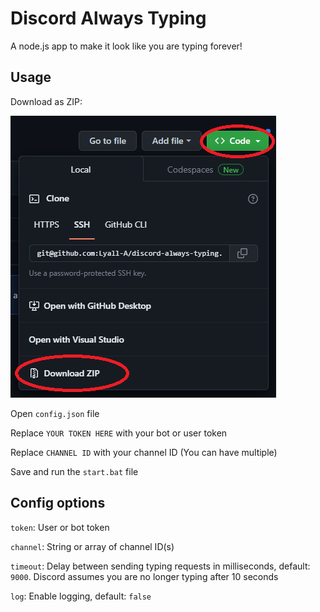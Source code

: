 # Discord Always Typing

A node.js app to make it look like you are typing forever!

## Usage

Download as ZIP:

![Download as ZIP example](https://github.com/Lyall-A/Discord-Always-Typing/blob/main/zip.png?raw=true)

Open `config.json` file

Replace `YOUR TOKEN HERE` with your bot or user token

Replace `CHANNEL ID` with your channel ID (You can have multiple)

Save and run the `start.bat` file

## Config options

`token`: User or bot token

`channel`: String or array of channel ID(s)

`timeout`: Delay between sending typing requests in milliseconds, default: `9000`. Discord assumes you are no longer typing after 10 seconds

`log`: Enable logging, default: `false`

